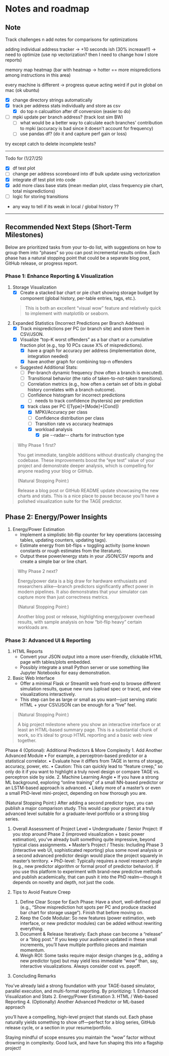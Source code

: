 # Notes and roadmap

## Note
Track challenges n add notes for comparisons for optimizations

adding individual address tracker -> +10 seconds ish (30% increase!!)
    -> need to optimize (use np vectorization? then I need to change how I store reports)

memory map heatmap (bar with heatmap -> hotter == more mispredictions among instructions in this area)

every machine is different
    -> progress queue acting weird if put in global on mac (ok ubuntu)

- [x] change directory strings automatically
- [x] track per address stats individually and store as csv
  - [x] do top n calcualtion after df conversion (easier to do)
- [ ] mpki update per branch address? (track lost sim BW)
  - [ ] what would be a better way to calculate each branches' contribution to mpki (accuracy is bad since it doesn't account for frequency)
  - [ ] use pandas df? (do it and capture perf gain or loss) 

try except catch to delete incomplete tests?

---
Todo for (1/27/25)

- [x] df test plot
- [ ] change per address scoreboard into df bulk update using vectorization
- [x] integrate df test plot into code
- [x] add more class base stats (mean median plot, class frequency pie chart, total mispredictions)
- [ ] logic for storing transitions

- any way to tell if its weak in local / global history ??
---

## Recommended Next Steps (Short-Term Milestones)

Below are prioritized tasks from your to-do list, with suggestions on how to group them into “phases” so you can post incremental results online. Each phase has a natural stopping point that could be a separate blog post, GitHub release, or progress report.

### Phase 1: Enhance Reporting & Visualization

1. Storage Visualization
   - [x] Create a stacked bar chart or pie chart showing storage budget by component (global history, per-table entries, tags, etc.).
    > This is both an excellent “visual wow” feature and relatively quick to implement with matplotlib or seaborn.
2. Expanded Statistics (Incorrect Predictions per Branch Address)
   - [x] Track mispredictions per PC (or branch site) and store them in CSV/JSON.
   - [x] Visualize “top-K worst offenders” as a bar chart or a cumulative fraction plot (e.g., top 10 PCs cause X% of mispredictions).
     - [x] have a graph for accuracy per address (implementation done, integration needed)
     - [x] have another graph for combining top-n offenders
   - Suggested Additional Stats:
     - [ ] Per-branch dynamic frequency (how often a branch is executed).
     - [ ] Transitional behavior (the ratio of taken-to-not-taken transitions).
     - [ ] Correlation metrics (e.g., how often a certain set of bits in global history correlates with a branch outcome).
     - [ ] Confidence histogram for incorrect predictions
       - [ ] needs to track confidence (hystersis) per prediction
     - [x] track class per PC ([Type]+[Mode]+[Cond])
       - [x] MPKI/Accuracy per class
       - [ ] Confidence distribution per class
       - [ ] Transition rate vs accuracy heatmaps
       - [x] workload analysis
         - [x] pie --radar-- charts for instruction type

> Why Phase 1 first?
>
> You get immediate, tangible additions without drastically changing the codebase. These improvements boost the “eye test” value of your project and demonstrate deeper analysis, which is compelling for anyone reading your blog or GitHub.
>
> (Natural Stopping Point:)
>
> Release a blog post or GitHub README update showcasing the new charts and stats. This is a nice place to pause because you’ll have a polished visualization suite for the TAGE predictor.

## Phase 2: Energy/Power Insights

1. Energy/Power Estimation
   - Implement a simplistic bit-flip counter for key operations (accessing tables, updating counters, updating tags).
   - Estimate energy from bit-flips + toggling activity (some known constants or rough estimates from the literature).
   - Output these power/energy stats in your JSON/CSV reports and create a simple bar or line chart.

>Why Phase 2 next?
>
>Energy/power data is a big draw for hardware enthusiasts and researchers alike—branch predictors significantly affect power in modern pipelines. It also demonstrates that your simulator can capture more than just correctness metrics.
> 
>(Natural Stopping Point:)
>
>Another blog post or release, highlighting energy/power overhead results, with sample analysis on how “bit-flip heavy” certain workloads are.

### Phase 3: Advanced UI & Reporting

1. HTML Reports
   - Convert your JSON output into a more user-friendly, clickable HTML page with tables/plots embedded.
   - Possibly integrate a small Python server or use something like Jupyter Notebooks for easy demonstration.
2. Basic Web Interface
   - Offer a minimal Flask or Streamlit web front-end to browse different simulation results, queue new runs (upload spec or trace), and view visualizations interactively.
   - This step can be as large or small as you want—just serving static HTML + your CSV/JSON can be enough for a “live” feel.

>(Natural Stopping Point:)
>
>A big project milestone where you show an interactive interface or at least an HTML-based summary page. This is a substantial chunk of work, so it’s ideal to group HTML reporting and a basic web view together.

Phase 4 (Optional): Additional Predictors & More Complexity
	1.	Add Another Advanced Module
	•	For example, a perceptron-based predictor or a statistical correlator.
	•	Evaluate how it differs from TAGE in terms of storage, accuracy, power, etc.
	•	Caution: This can quickly lead to “feature creep,” so only do it if you want to highlight a truly novel design or compare TAGE vs. perceptron side by side.
	2.	Machine Learning Angle
	•	If you have a strong ML background, exploring “online training” of a small NN-based predictor or an LSTM-based approach is advanced.
	•	Likely more of a master’s or even a small PhD-level mini-project, depending on how thorough you are.

(Natural Stopping Point:)
After adding a second predictor type, you can publish a major comparison study. This would cap your project at a truly advanced level suitable for a graduate-level portfolio or a strong blog series.

1. Overall Assessment of Project Level
	•	Undergraduate / Senior Project: If you stop around Phase 2 (improved visualization + basic power estimation), you’ve already built something quite impressive, beyond typical class assignments.
	•	Master’s Project / Thesis: Including Phase 3 (interactive web UI, sophisticated reporting) plus some novel analysis or a second advanced predictor design would place the project squarely in master’s territory.
	•	PhD-level: Typically requires a novel research angle (e.g., new predictor algorithm or formal proof of predictor behavior). If you use this platform to experiment with brand-new predictive methods and publish academically, that can push it into the PhD realm—though it depends on novelty and depth, not just the code.

2. Tips to Avoid Feature Creep
	1.	Define Clear Scope for Each Phase: Have a short, well-defined goal (e.g., “Show misprediction hot spots per PC and produce stacked bar chart for storage usage”). Finish that before moving on.
	2.	Keep the Code Modular: So new features (power estimation, web interface, or new predictor modules) can be added without rewriting everything.
	3.	Document & Release Iteratively: Each phase can become a “release” or a “blog post.” If you keep your audience updated in these small increments, you’ll have multiple portfolio pieces and maintain momentum.
	4.	Weigh ROI: Some tasks require major design changes (e.g., adding a new predictor type) but may yield less immediate “wow” than, say, interactive visualizations. Always consider cost vs. payoff.

3. Concluding Remarks

You’ve already laid a strong foundation with your TAGE-based simulator, parallel execution, and multi-format reporting. By prioritizing:
	1.	Enhanced Visualization and Stats
	2.	Energy/Power Estimation
	3.	HTML / Web-based Reporting
	4.	(Optionally) Another Advanced Predictor or ML-based approach

you’ll have a compelling, high-level project that stands out. Each phase naturally yields something to show off—perfect for a blog series, GitHub release cycle, or a section in your resume/portfolio.

Staying mindful of scope ensures you maintain the “wow” factor without drowning in complexity. Good luck, and have fun shaping this into a flagship project!